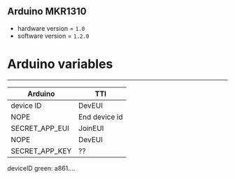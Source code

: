 ## Arduino MKR1310
* hardware version = `1.0`
* software version = `1.2.0`
# Arduino variables

------
|Arduino|TTI|
|-------|---|
| device ID | DevEUI |
| NOPE|End device id|
| SECRET_APP_EUI|JoinEUI|
| NOPE|DevEUI|
|SECRET_APP_KEY|??|



deviceID green: a861....

